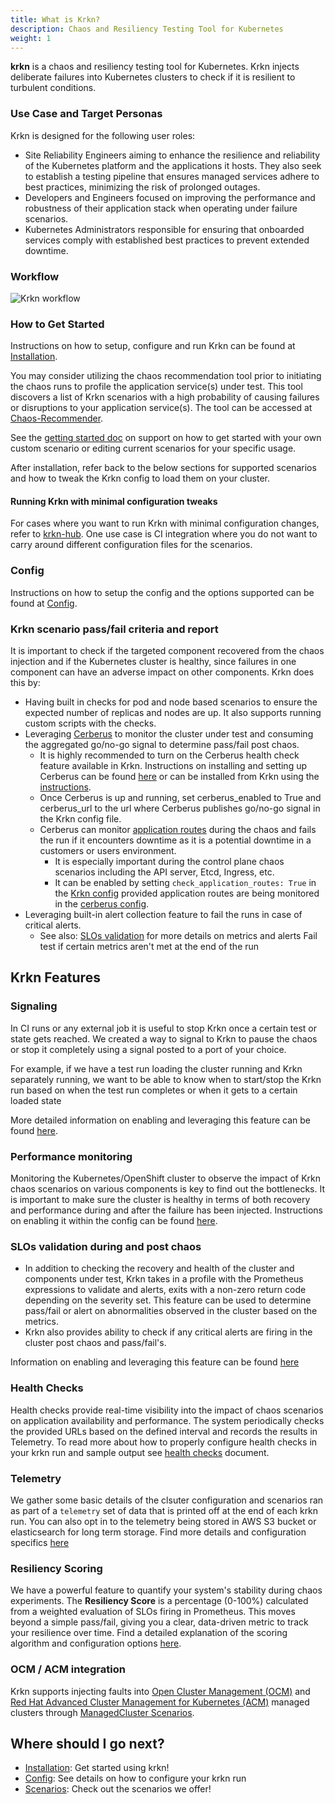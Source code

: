 ```yaml
---
title: What is Krkn?
description: Chaos and Resiliency Testing Tool for Kubernetes
weight: 1
---
```


**krkn** is a chaos and resiliency testing tool for Kubernetes. Krkn injects deliberate failures into Kubernetes clusters to check if it is resilient to turbulent conditions.


### Use Case and Target Personas
Krkn is designed for the following user roles:
- Site Reliability Engineers aiming to enhance the resilience and reliability of the Kubernetes platform and the applications it hosts. They also seek to establish a testing pipeline that ensures managed services adhere to best practices, minimizing the risk of prolonged outages.
- Developers and Engineers focused on improving the performance and robustness of their application stack when operating under failure scenarios.
- Kubernetes Administrators responsible for ensuring that onboarded services comply with established best practices to prevent extended downtime.


### Workflow
![Krkn workflow](images/kraken-workflow.png)

### How to Get Started
Instructions on how to setup, configure and run Krkn can be found at [Installation](../installation.md).

You may consider utilizing the chaos recommendation tool prior to initiating the chaos runs to profile the application service(s) under test. This tool discovers a list of Krkn scenarios with a high probability of causing failures or disruptions to your application service(s). The tool can be accessed at [Chaos-Recommender](../chaos-recommender.md).

See the [getting started doc](../getting-started/_index.md.md) on support on how to get started with your own custom scenario or editing current scenarios for your specific usage.

After installation, refer back to the below sections for supported scenarios and how to tweak the Krkn config to load them on your cluster.


#### Running Krkn with minimal configuration tweaks
For cases where you want to run Krkn with minimal configuration changes, refer to [krkn-hub](https://github.com/krkn-chaos/krkn-hub). One use case is CI integration where you do not want to carry around different configuration files for the scenarios.


### Config
Instructions on how to setup the config and the options supported can be found at [Config](config.md).

### Krkn scenario pass/fail criteria and report
It is important to check if the targeted component recovered from the chaos injection and if the Kubernetes cluster is healthy, since failures in one component can have an adverse impact on other components. Krkn does this by:
- Having built in checks for pod and node based scenarios to ensure the expected number of replicas and nodes are up. It also supports running custom scripts with the checks.
- Leveraging [Cerberus](../cerberus/_index.md) to monitor the cluster under test and consuming the aggregated go/no-go signal to determine pass/fail post chaos. 
    - It is highly recommended to turn on the Cerberus health check feature available in Krkn. Instructions on installing and setting up Cerberus can be found [here](../cerberus/_index.md) or can be installed from Krkn using the [instructions](../installation/_index.md). 
    - Once Cerberus is up and running, set cerberus_enabled to True and cerberus_url to the url where Cerberus publishes go/no-go signal in the Krkn config file. 
    - Cerberus can monitor [application routes](../cerberus/config.md) during the chaos and fails the run if it encounters downtime as it is a potential downtime in a customers or users environment. 
        - It is especially important during the control plane chaos scenarios including the API server, Etcd, Ingress, etc. 
        - It can be enabled by setting `check_application_routes: True` in the [Krkn config](https://github.com/krkn-chaos/krkn/blob/main/config/config.yaml) provided application routes are being monitored in the [cerberus config](https://github.com/krkn-chaos/krkn/blob/main/config/cerberus.yaml).
- Leveraging built-in alert collection feature to fail the runs in case of critical alerts.
    - See also: [SLOs validation](SLOs_validation.md) for more details on metrics and alerts 
Fail test if certain metrics aren't met at the end of the run

## Krkn Features

### Signaling
In CI runs or any external job it is useful to stop Krkn once a certain test or state gets reached. We created a way to signal to Krkn to pause the chaos or stop it completely using a signal posted to a port of your choice.

For example, if we have a test run loading the cluster running and Krkn separately running, we want to be able to know when to start/stop the Krkn run based on when the test run completes or when it gets to a certain loaded state

More detailed information on enabling and leveraging this feature can be found [here](signal.md).


### Performance monitoring
Monitoring the Kubernetes/OpenShift cluster to observe the impact of Krkn chaos scenarios on various components is key to find out the bottlenecks. It is important to make sure the cluster is healthy in terms of both recovery and performance during and after the failure has been injected. Instructions on enabling it within the config can be found [here](config.md#performance-monitoring).


### SLOs validation during and post chaos
- In addition to checking the recovery and health of the cluster and components under test, Krkn takes in a profile with the Prometheus expressions to validate and alerts, exits with a non-zero return code depending on the severity set. This feature can be used to determine pass/fail or alert on abnormalities observed in the cluster based on the metrics. 
- Krkn also provides ability to check if any critical alerts are firing in the cluster post chaos and pass/fail's. 

Information on enabling and leveraging this feature can be found [here](SLOs_validation.md)


### Health Checks 
Health checks provide real-time visibility into the impact of chaos scenarios on application availability and performance. The system periodically checks the provided URLs based on the defined interval and records the results in Telemetry. To read more about how to properly configure health checks in your krkn run and sample output see [health checks](health-checks.md) document. 


### Telemetry
We gather some basic details of the clsuter configuration and scenarios ran as part of a `telemetry` set of data that is printed off at the end of each krkn run. You can also opt in to the telemetry being stored in AWS S3 bucket or elasticsearch for long term storage. Find more details and configuration specifics [here](telemetry.md)

### Resiliency Scoring
We have a powerful feature to quantify your system's stability during chaos experiments. The **Resiliency Score** is a percentage (0-100%) calculated from a weighted evaluation of SLOs firing in Prometheus. This moves beyond a simple pass/fail, giving you a clear, data-driven metric to track your resilience over time. Find a detailed explanation of the scoring algorithm and configuration options [here](resiliency-score.md).

### OCM / ACM integration

Krkn supports injecting faults into [Open Cluster Management (OCM)](https://open-cluster-management.io/) and [Red Hat Advanced Cluster Management for Kubernetes (ACM)](https://www.krkn.com/en/technologies/management/advanced-cluster-management) managed clusters through [ManagedCluster Scenarios](..//managedcluster_scenarios.md).

## Where should I go next?

- [Installation](../installation/): Get started using krkn!
- [Config](config.md): See details on how to configure your krkn run
- [Scenarios](../scenarios/): Check out the scenarios we offer!
